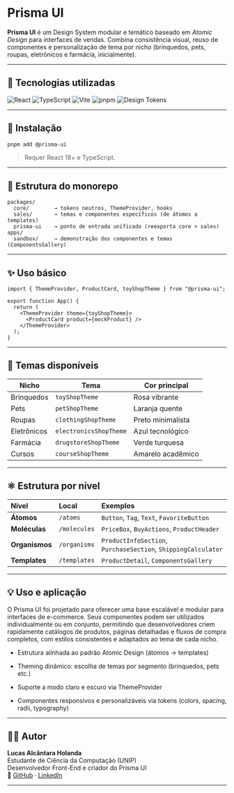 # Prisma UI

**Prisma UI** é um Design System modular e temático baseado em *Atomic Design* para interfaces de vendas. Combina consistência visual, reuso de componentes e personalização de tema por nicho (brinquedos, pets, roupas, eletrônicos e farmácia, inicialmente).

---

## 🧰 Tecnologias utilizadas

![React](https://img.shields.io/badge/React-20232A?style=for-the-badge\&logo=react\&logoColor=61DAFB)
![TypeScript](https://img.shields.io/badge/TypeScript-3178C6?style=for-the-badge\&logo=typescript\&logoColor=white)
![Vite](https://img.shields.io/badge/Vite-646CFF?style=for-the-badge\&logo=vite\&logoColor=FFD62E)
![pnpm](https://img.shields.io/badge/pnpm-F69220?style=for-the-badge\&logo=pnpm\&logoColor=white)
![Design Tokens](https://img.shields.io/badge/Design%20Tokens-2DD4BF?style=for-the-badge)

---

## 🚀 Instalação

```bash
pnpm add @prisma-ui
```

> Requer React 18+ e TypeScript.

---

## 🧱 Estrutura do monorepo

```
packages/ 
  core/        → tokens neutros, ThemeProvider, hooks
  sales/       → temas e componentes específicos (de átomos a templates)
  prisma-ui    → ponto de entrada unificado (reexporta core + sales)
apps/
  sandbox/     → demonstração dos componentes e temas (ComponentsGallery)
```

---

## ✨ Uso básico

```tsx
import { ThemeProvider, ProductCard, toyShopTheme } from "@prisma-ui";

export function App() {
  return (
    <ThemeProvider theme={toyShopTheme}>
      <ProductCard product={mockProduct} />
    </ThemeProvider>
  );
}
```

---

## 🎨 Temas disponíveis

| Nicho       | Tema                   | Cor principal     |
| ----------- | ---------------------- | ----------------- |
| Brinquedos  | `toyShopTheme`         | Rosa vibrante     |
| Pets        | `petShopTheme`         | Laranja quente    |
| Roupas      | `clothingShopTheme`    | Preto minimalista |
| Eletrônicos | `electronicsShopTheme` | Azul tecnológico  |
| Farmácia    | `drugstoreShopTheme`   | Verde turquesa    |
| Cursos      | `courseShopTheme`      | Amarelo acadêmico |

---

## ⚛️ Estrutura por nível

| Nível          | Local        | Exemplos                                                      |
| :------------- | :----------- | :------------------------------------------------------------ |
| **Átomos**     | `/atoms`     | `Button`, `Tag`, `Text`, `FavoriteButton`                     |
| **Moléculas**  | `/molecules` | `PriceBox`, `BuyActions`, `ProductHeader`                     |
| **Organismos** | `/organisms` | `ProductInfoSection`, `PurchaseSection`, `ShippingCalculator` |
| **Templates**  | `/templates` | `ProductDetail`, `ComponentsGallery`          |

---

## 💡 Uso e aplicação

O Prisma UI foi projetado para oferecer uma base escalável e modular para interfaces de e-commerce. Seus componentes podem ser utilizados individualmente ou em conjunto, permitindo que desenvolvedores criem rapidamente catálogos de produtos, páginas detalhadas e fluxos de compra completos, com estilos consistentes e adaptados ao tema de cada nicho.

- Estrutura alinhada ao padrão Atomic Design (átomos → templates)

- Theming dinâmico: escolha de temas por segmento (brinquedos, pets etc.)

- Suporte a modo claro e escuro via ThemeProvider

- Componentes responsivos e personalizáveis via tokens (colors, spacing, radii, typography)

---

## 🧑‍💻 Autor

**Lucas Alcântara Holanda** <br>
Estudante de Ciência da Computação (UNIP) <br>
Desenvolvedor Front-End e criador do Prisma UI <br>
🔗 [GitHub](https://github.com/lucasalc25) · [LinkedIn](https://www.linkedin.com/in/lucas-alcantara-holanda)

---


